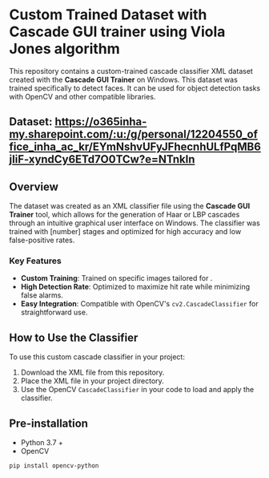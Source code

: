 # Custom Trained Dataset with Cascade GUI trainer using Viola Jones algorithm

This repository contains a custom-trained cascade classifier XML dataset created with the **Cascade GUI Trainer** on Windows. This dataset was trained specifically to detect faces. It can be used for object detection tasks with OpenCV and other compatible libraries.



## **Dataset**: https://o365inha-my.sharepoint.com/:u:/g/personal/12204550_office_inha_ac_kr/EYmNshvUFyJFhecnhULfPqMB6jIiF-xyndCy6ETd7O0TCw?e=NTnkln




## Overview

The dataset was created as an XML classifier file using the **Cascade GUI Trainer** tool, which allows for the generation of Haar or LBP cascades through an intuitive graphical user interface on Windows. The classifier was trained with [number] stages and optimized for high accuracy and low false-positive rates. 

### Key Features
- **Custom Training**: Trained on specific images tailored for .
- **High Detection Rate**: Optimized to maximize hit rate while minimizing false alarms.
- **Easy Integration**: Compatible with OpenCV's `cv2.CascadeClassifier` for straightforward use.

## How to Use the Classifier

To use this custom cascade classifier in your project:
1. Download the XML file from this repository.
2. Place the XML file in your project directory.
3. Use the OpenCV `CascadeClassifier` in your code to load and apply the classifier.

## Pre-installation
* Python 3.7 +
* OpenCV



```
pip install opencv-python
```

